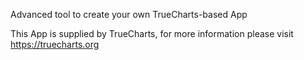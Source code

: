 Advanced tool to create your own TrueCharts-based App

This App is supplied by TrueCharts, for more information please visit https://truecharts.org
